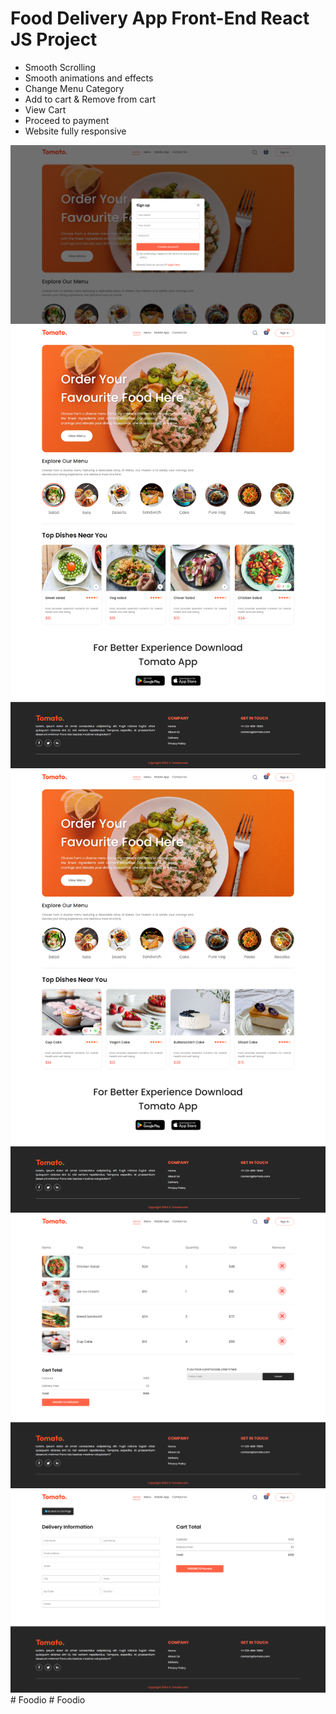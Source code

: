 # Food Delivery App Front-End React JS Project

- Smooth Scrolling
- Smooth animations and effects
- Change Menu Category
- Add to cart & Remove from cart
- View Cart
- Proceed to payment
- Website fully responsive

<img src='./screenshots/5.png'>
<img src='./screenshots/1.png'>
<img src='./screenshots/2.png'>
<img src='./screenshots/3.png'>
<img src='./screenshots/4.png'>#   F o o d i o 
 
 #   F o o d i o 
 
 